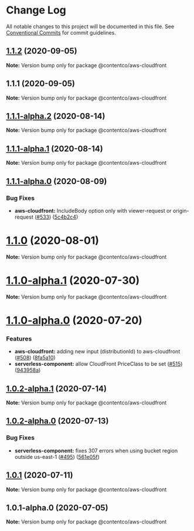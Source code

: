 # Change Log

All notable changes to this project will be documented in this file.
See [Conventional Commits](https://conventionalcommits.org) for commit guidelines.

## [1.1.2](https://github.com/himynameistimli/serverless-next.js/compare/@contentco/aws-cloudfront@1.1.1...@contentco/aws-cloudfront@1.1.2) (2020-09-05)

**Note:** Version bump only for package @contentco/aws-cloudfront

## 1.1.1 (2020-09-05)

**Note:** Version bump only for package @contentco/aws-cloudfront

## [1.1.1-alpha.2](https://github.com/serverless-nextjs/serverless-next.js/compare/@contentco/aws-cloudfront@1.1.1-alpha.1...@contentco/aws-cloudfront@1.1.1-alpha.2) (2020-08-14)

**Note:** Version bump only for package @contentco/aws-cloudfront

## [1.1.1-alpha.1](https://github.com/serverless-nextjs/serverless-next.js/compare/@contentco/aws-cloudfront@1.1.1-alpha.0...@contentco/aws-cloudfront@1.1.1-alpha.1) (2020-08-14)

**Note:** Version bump only for package @contentco/aws-cloudfront

## [1.1.1-alpha.0](https://github.com/serverless-nextjs/serverless-next.js/compare/@contentco/aws-cloudfront@1.1.0...@contentco/aws-cloudfront@1.1.1-alpha.0) (2020-08-09)

### Bug Fixes

- **aws-cloudfront:** IncludeBody option only with viewer-request or origin-request ([#533](https://github.com/serverless-nextjs/serverless-next.js/issues/533)) ([5c4b2c4](https://github.com/serverless-nextjs/serverless-next.js/commit/5c4b2c47ae235014dc723bf0515f3d025c67d726))

# [1.1.0](https://github.com/serverless-nextjs/serverless-next.js/compare/@contentco/aws-cloudfront@1.1.0-alpha.1...@contentco/aws-cloudfront@1.1.0) (2020-08-01)

**Note:** Version bump only for package @contentco/aws-cloudfront

# [1.1.0-alpha.1](https://github.com/serverless-nextjs/serverless-next.js/compare/@contentco/aws-cloudfront@1.1.0-alpha.0...@contentco/aws-cloudfront@1.1.0-alpha.1) (2020-07-30)

**Note:** Version bump only for package @contentco/aws-cloudfront

# [1.1.0-alpha.0](https://github.com/serverless-nextjs/serverless-next.js/compare/@contentco/aws-cloudfront@1.0.2-alpha.1...@contentco/aws-cloudfront@1.1.0-alpha.0) (2020-07-20)

### Features

- **aws-cloudfront:** adding new input (distributionId) to aws-cloudfront ([#508](https://github.com/serverless-nextjs/serverless-next.js/issues/508)) ([8fa5a10](https://github.com/serverless-nextjs/serverless-next.js/commit/8fa5a104ee914a90ffdc643d45881a626651583b))
- **serverless-component:** allow CloudFront PriceClass to be set ([#515](https://github.com/serverless-nextjs/serverless-next.js/issues/515)) ([943958a](https://github.com/serverless-nextjs/serverless-next.js/commit/943958a823d602db35ca2b789e6d8b455ef5f499))

## [1.0.2-alpha.1](https://github.com/serverless-nextjs/serverless-next.js/compare/@contentco/aws-cloudfront@1.0.2-alpha.0...@contentco/aws-cloudfront@1.0.2-alpha.1) (2020-07-14)

**Note:** Version bump only for package @contentco/aws-cloudfront

## [1.0.2-alpha.0](https://github.com/serverless-nextjs/serverless-next.js/compare/@contentco/aws-cloudfront@1.0.1...@contentco/aws-cloudfront@1.0.2-alpha.0) (2020-07-13)

### Bug Fixes

- **serverless-component:** fixes 307 errors when using bucket region outside us-east-1 ([#495](https://github.com/serverless-nextjs/serverless-next.js/issues/495)) ([561e05f](https://github.com/serverless-nextjs/serverless-next.js/commit/561e05f9ba9763fab4185b34adcde61dfcbb0a21))

## [1.0.1](https://github.com/serverless-nextjs/serverless-next.js/compare/@contentco/aws-cloudfront@1.0.1-alpha.0...@contentco/aws-cloudfront@1.0.1) (2020-07-11)

**Note:** Version bump only for package @contentco/aws-cloudfront

## 1.0.1-alpha.0 (2020-07-05)

**Note:** Version bump only for package @contentco/aws-cloudfront
